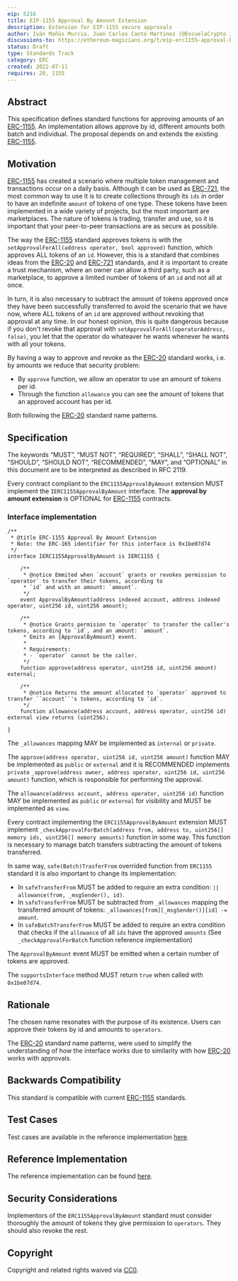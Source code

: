 ```yaml
---
eip: 5216
title: EIP-1155 Approval By Amount Extension
description: Extension for EIP-1155 secure approvals
author: Iván Mañús Murcia, Juan Carlos Cantó Martinez (@EscuelaCrypto in Telegram)
discussions-to: https://ethereum-magicians.org/t/eip-erc1155-approval-by-amount/9898
status: Draft
type: Standards Track
category: ERC
created: 2022-07-11
requires: 20, 1155
---
```


## Abstract

This specification defines standard functions for approving amounts of an [ERC-1155](./eip-1155.md). An implementation allows approve by id, different amounts both batch and individual. The proposal depends on and extends the existing [ERC-1155](./eip-1155.md).

## Motivation

[ERC-1155](./eip-1155.md) has created a scenario where multiple token management and transactions occur on a daily basis. Although it can be used as [ERC-721](./eip-721.md), the most common way to use it is to create collections through its `ids` in order to have an indefinite `amount` of tokens of one type. These tokens have been implemented in a wide variety of projects, but the most important are marketplaces.
The nature of tokens is trading, transfer and use, so it is important that your peer-to-peer transactions are as secure as possible.

The way the [ERC-1155](./eip-1155.md) standard approves tokens is with the `setApprovalForAll(address operator, bool approved)` function, which approves ALL tokens of an `id`. However, this is a standard that combines ideas from the [ERC-20](./eip-20.md) and [ERC-721](./eip-721.md) standards, and it is important to create a trust mechanism, where an owner can allow a third party, such as a marketplace, to approve a limited number of tokens of an `id` and not all at once.

In turn, it is also necessary to subtract the amount of tokens approved once they have been successfully transferred to avoid the scenario that we have now, where ALL tokens of an `id` are approved without revoking that approval at any time. In our honest opinion, this is quite dangerous because if you don't revoke that approval with `setApprovalForAll(operatorAddress, false)`, you let that the operator do whateaver he wants whenever he wants with all your tokens.

By having a way to approve and revoke as the [ERC-20](./eip-20.md) standard works, i.e. by amounts we reduce that security problem:

- By `approve` function, we allow an operator to use an amount of tokens per id.
- Through the function `allowance` you can see the amount of tokens that an approved account has per id.

Both following the [ERC-20](./eip-20.md) standard name patterns.


## Specification

The keywords “MUST”, “MUST NOT”, “REQUIRED”, “SHALL”, “SHALL NOT”, “SHOULD”, “SHOULD NOT”, “RECOMMENDED”, “MAY”, and “OPTIONAL” in this document are to be interpreted as described in RFC 2119.

Every contract compliant to the `ERC1155ApprovalByAmount` extension MUST implement the `IERC1155ApprovalByAmount` interface. The **approval by amount extension** is OPTIONAL for [ERC-1155](./eip-1155.md) contracts.

### Interface implementation

```solidity
/**
 * @title ERC-1155 Approval By Amount Extension
 * Note: the ERC-165 identifier for this interface is 0x1be07d74
 */
interface IERC1155ApprovalByAmount is IERC1155 {

    /**
     * @notice Emmited when `account` grants or revokes permission to `operator` to transfer their tokens, according to
     * `id` and with an amount: `amount`.
     */
    event ApprovalByAmount(address indexed account, address indexed operator, uint256 id, uint256 amount);

    /**
     * @notice Grants permision to `operator` to transfer the caller's tokens, according to `id`, and an amount: `amount`.
     * Emits an {ApprovalByAmount} event.
     *
     * Requirements:
     * - `operator` cannot be the caller.
     */
    function approve(address operator, uint256 id, uint256 amount) external;

    /**
     * @notice Returns the amount allocated to `operator` approved to transfer ``account``'s tokens, according to `id`.
     */
    function allowance(address account, address operator, uint256 id) external view returns (uint256);
    
}
```

The `_allowances` mapping MAY be implemented as `internal` or `private`.

The `approve(address operator, uint256 id, uint256 amount)` function MAY be implemented as `public` or `external` and it is RECOMMENDED implements `private` `_approve(address owner, address operator, uint256 id, uint256 amount)` function, which is responsible for performing the approval.

The `allowance(address account, address operator, uint256 id)` function MAY be implemented as `public` or `external` for visibility and MUST be implemented as `view`.

Every contract implementing the `ERC1155ApprovalByAmount` extension MUST implement `_checkApprovalForBatch(address from, address to, uint256[] memory ids, uint256[] memory amounts)` function in some way. This function is necessary to manage
batch transfers subtracting the amount of tokens transferred.

In same way, `safe(Batch)TrasferFrom` overrided function from `ERC1155` standard it is also important to change its implementation:

- In `safeTransferFrom` MUST be added to require an extra condition: `|| allowance(from, _msgSender(), id)`.
- In `safeTransferFrom` MUST be subtracted from `_allowances` mapping the transferred amount of tokens: `_allowances[from][_msgSender()][id] -= amount`.
- In `safeBatchTransferFrom` MUST be added to require an extra condition that checks if the `allowance` of all `ids` have the approved `amounts` (See `_checkApprovalForBatch` function reference implementation)

The `ApprovalByAmount` event MUST be emitted when a certain number of tokens are approved.

The `supportsInterface` method MUST return `true` when called with `0x1be07d74`.

## Rationale

The chosen name resonates with the purpose of its existence. Users can approve their tokens by id and amounts to `operators`.

The [ERC-20](./eip-20.md) standard name patterns, were used to simplify the understanding of how the interface works due to similarity with how [ERC-20](./eip-20.md) works with approvals.

## Backwards Compatibility

This standard is compatible with current [ERC-1155](./eip-1155.md) standards.

## Test Cases

Test cases are available in the reference implementation [here](../assets/eip-5216/test/erc1155approvalbyamount.js).

## Reference Implementation

The reference implementation can be found [here](../assets/eip-5216/contracts/ERC1155ApprovalByAmount.sol).

## Security Considerations

Implementors of the `ERC1155ApprovalByAmount` standard must consider thoroughly the amount of tokens they give permission to `operators`. They should also revoke the rest.

## Copyright

Copyright and related rights waived via [CC0](https://eips.ethereum.org/LICENSE).